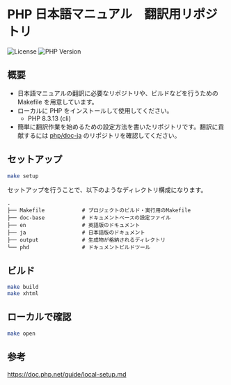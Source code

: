 # PHP 日本語マニュアル　翻訳用リポジトリ

![License](https://img.shields.io/badge/license-MIT-blue.svg)
![PHP Version](https://img.shields.io/badge/PHP-%3E%3D8.3-8892BF.svg)

## 概要

- 日本語マニュアルの翻訳に必要なリポジトリや、ビルドなどを行うための Makefile を用意しています。
- ローカルに PHP をインストールして使用してください。
  - PHP 8.3.13 (cli)
- 簡単に翻訳作業を始めるための設定方法を書いたリポジトリです。翻訳に貢献するには [php/doc-ja](https://github.com/php/doc-ja) のリポジトリを確認してください。

## セットアップ

```bash
make setup
```

セットアップを行うことで、以下のようなディレクトリ構成になります。

```
.
├── Makefile            # プロジェクトのビルド・実行用のMakefile
├── doc-base            # ドキュメントベースの設定ファイル
├── en                  # 英語版のドキュメント
├── ja                  # 日本語版のドキュメント
├── output              # 生成物が格納されるディレクトリ
└── phd                 # ドキュメントビルドツール
```

## ビルド

```bash
make build
make xhtml
```

## ローカルで確認

```bash
make open
```

## 参考

https://doc.php.net/guide/local-setup.md
